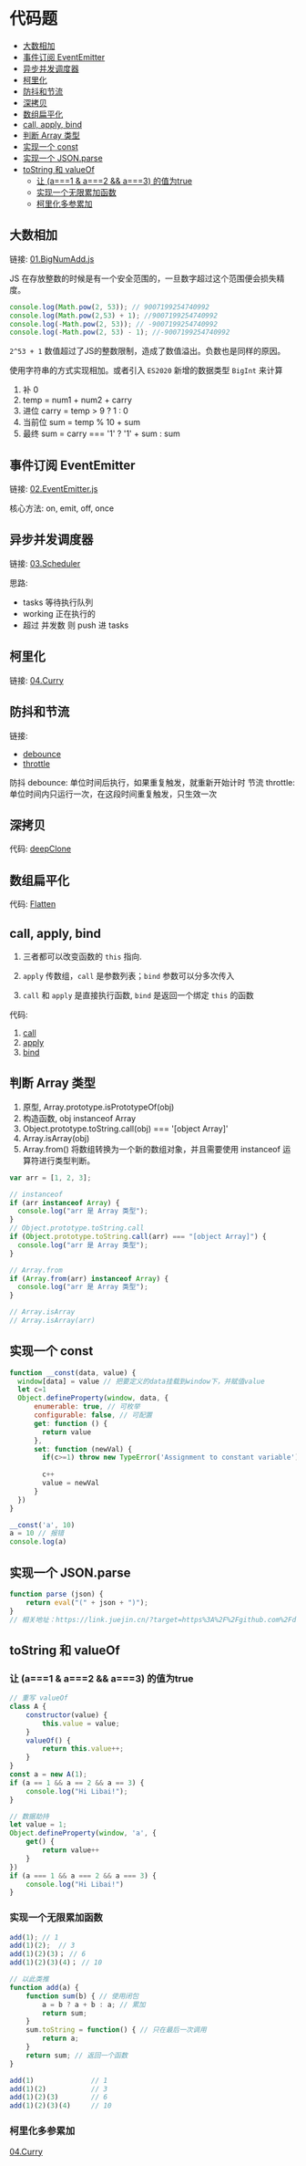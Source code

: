 # 代码题

- [大数相加](#大数相加)
- [事件订阅 EventEmitter](#事件订阅-eventemitter)
- [异步并发调度器](#异步并发调度器)
- [柯里化](#柯里化)
- [防抖和节流](#防抖和节流)
- [深拷贝](#深拷贝)
- [数组扁平化](#数组扁平化)
- [call, apply, bind](#call-apply-bind)
- [判断 Array 类型](#判断-array-类型)
- [实现一个 const](#实现一个-const)
- [实现一个 JSON.parse](#实现一个-jsonparse)
- [toString 和 valueOf](#tostring-和-valueof)
  - [让 (a===1 \& a===2 \&\& a===3) 的值为true](#让-a1--a2--a3-的值为true)
  - [实现一个无限累加函数](#实现一个无限累加函数)
  - [柯里化多参累加](#柯里化多参累加)

## 大数相加

链接: [01.BigNumAdd.js](01.BigNumAdd.js)

JS 在存放整数的时候是有一个安全范围的，一旦数字超过这个范围便会损失精度。

```js
console.log(Math.pow(2, 53)); // 9007199254740992
console.log(Math.pow(2,53) + 1); //9007199254740992
console.log(-Math.pow(2, 53)); // -9007199254740992
console.log(-Math.pow(2, 53) - 1); //-9007199254740992
```

`2^53 + 1` 数值超过了JS的整数限制，造成了数值溢出。负数也是同样的原因。

使用字符串的方式实现相加。或者引入 `ES2020` 新增的数据类型 `BigInt` 来计算

1. 补 0
2. temp = num1 + num2 + carry
3. 进位 carry = temp > 9 ? 1 : 0
4. 当前位 sum = temp % 10 + sum
5. 最终 sum = carry === '1' ? '1' + sum : sum

## 事件订阅 EventEmitter

链接: [02.EventEmitter.js](02.EventEmitter.js)

核心方法: on, emit, off, once

## 异步并发调度器

链接: [03.Scheduler](03.Scheduler.js)

思路:

- tasks 等待执行队列
- working 正在执行的
- 超过 并发数 则 push 进 tasks

## 柯里化

链接: [04.Curry](04.Curry.js)

## 防抖和节流

链接:

- [debounce](debounce.js)
- [throttle](throttle.js)

防抖 debounce: 单位时间后执行，如果重复触发，就重新开始计时
节流 throttle: 单位时间内只运行一次，在这段时间重复触发，只生效一次

## 深拷贝

代码: [deepClone](deepClone.js)

## 数组扁平化

代码: [Flatten](Flatten.js)

## call, apply, bind

1. 三者都可以改变函数的 `this` 指向.

2. `apply` 传数组，`call` 是参数列表；`bind` 参数可以分多次传入

3. `call` 和 `apply` 是直接执行函数, `bind` 是返回一个绑定 `this` 的函数

代码:

1. [call](06.call.js)
2. [apply](05.apply.js)
3. [bind](07.bind.js)

## 判断 Array 类型

1. 原型, Array.prototype.isPrototypeOf(obj)
2. 构造函数, obj instanceof Array
3. Object.prototype.toString.call(obj) === '[object Array]'
4. Array.isArray(obj)
5. Array.from() 将数组转换为一个新的数组对象，并且需要使用 instanceof 运算符进行类型判断。

```js
var arr = [1, 2, 3];

// instanceof
if (arr instanceof Array) {
  console.log("arr 是 Array 类型");
}
// Object.prototype.toString.call
if (Object.prototype.toString.call(arr) === "[object Array]") {
  console.log("arr 是 Array 类型");
}

// Array.from
if (Array.from(arr) instanceof Array) {
  console.log("arr 是 Array 类型");
}

// Array.isArray
// Array.isArray(arr)
```

## 实现一个 const

```js
function __const(data, value) {
  window[data] = value // 把要定义的data挂载到window下，并赋值value
  let c=1
  Object.defineProperty(window, data, {
      enumerable: true, // 可枚举
      configurable: false, // 可配置
      get: function () {
        return value
      },
      set: function (newVal) {
        if(c>=1) throw new TypeError('Assignment to constant variable')
        
        c++
        value = newVal
      }
  })
}

__const('a', 10)
a = 10 // 报错
console.log(a)
```

## 实现一个 JSON.parse

```js
function parse (json) {
    return eval("(" + json + ")");
}
// 相关地址：https://link.juejin.cn/?target=https%3A%2F%2Fgithub.com%2Fdouglascrockford%2FJSON-js%2Fblob%2Fmaster%2Fjson2.js%23L373
```

## toString 和 valueOf

### 让 (a===1 & a===2 && a===3) 的值为true

```js
// 重写 valueOf
class A {
    constructor(value) {
        this.value = value;
    }
    valueOf() {
        return this.value++;
    }
}
const a = new A(1);
if (a == 1 && a == 2 && a == 3) {
    console.log("Hi Libai!");
}

// 数据劫持
let value = 1;
Object.defineProperty(window, 'a', {
    get() {
        return value++
    }
})
if (a === 1 && a === 2 && a === 3) {
    console.log("Hi Libai!")
}
```

### 实现一个无限累加函数

```js
add(1); // 1
add(1)(2);  // 3
add(1)(2)(3)； // 6
add(1)(2)(3)(4)； // 10 

// 以此类推
function add(a) {
    function sum(b) { // 使用闭包
        a = b ? a + b : a; // 累加
        return sum;
    }
    sum.toString = function() { // 只在最后一次调用
        return a;
    }
    return sum; // 返回一个函数
}

add(1)              // 1
add(1)(2)           // 3
add(1)(2)(3)        // 6
add(1)(2)(3)(4)     // 10 
```

### 柯里化多参累加

[04.Curry](04.Curry.js)